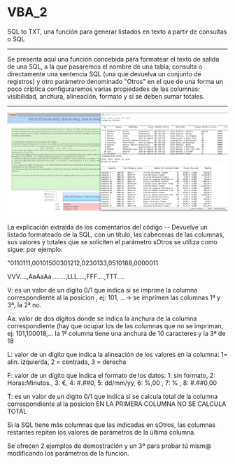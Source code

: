 # VBA_2
SQL to TXT, una función para generar listados en texto a partir de consultas o SQL

---

Se presenta aquí una función concebida para formatear el texto de salida de una SQL, a la que pasaremos el nombre de una tabla, consulta o directamente una sentencia SQL (una que devuelva un conjunto de registros) y otro parámetro denominado "Otros" en el que de una forma un poco críptica configuraremos varias propiedades de las columnas: visibilidad, anchura, alineación, formato y si se deben sumar totales.

--- 

![imagen](./images/SQL2TXT.JPG)

La explicación extraida de los comentarios del código --
Devuelve un listado formateado de la SQL, con un título, las cabeceras de las columnas, sus valores y totales que se soliciten
el parámetro sOtros se utiliza como sigue: por ejemplo: 

"0110111,00101500301212,0230133,0510188,0000011                                                         

VVV....,AaAaAa........,LLL....,FFF....,TTT....

V: es un valor de un dígito 0/1 que indica si se imprime la columna correspondiente al la posicion , ej: 101, ...-> se imprimen las columnas 1ª y 3ª, la 2ª no.

Aa: valor de dos dígitos donde se indica la anchura de la columna correspondiente (hay que ocupar los de las columnas que no se  impriman, ej: 101,100018,... la 1ª columna tiene una anchura de 10 caracteres y la 3ª de 18

L: valor de un dígito que indica la alineación de los valores en la columna: 1= alin. izquierda, 2 = centrada, 3 = derecha

F: valor de un dígito que indica el formato de los datos: 1: sin formato, 2: Horas:Minutos., 3: €, 4: #.##0, 5: dd/mm/yy, 6: %,00 , 7: % , 8: #.##0,00

T: es un valor de un dígito 0/1 que indica si se calcula total de la columna correspondiente al la posicion EN LA PRIMERA COLUMNA NO SE CALCULA TOTAL

Si la SQL tiene más columnas que las indicadas en sOtros, las columnas restantes repiten los valores de parámetros de la última columna.

Se ofrecen 2 ejemplos de demostración y un 3º para probar tú mism@ modificando los parámetros de la función.



